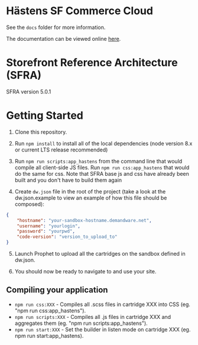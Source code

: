 # Hästens SF Commerce Cloud

See the `docs` folder for more information.

The documentation can be viewed online 
[here](https://netconsult-sweden-ab.gitlab.io/hastens/sf-commerce-cloud). 

# Storefront Reference Architecture (SFRA)

SFRA version 5.0.1

# Getting Started

1. Clone this repository.

2. Run `npm install` to install all of the local dependencies (node version 8.x or current LTS release recommended)

3. Run `npm run scripts:app_hastens` from the command line that would compile all client-side JS files. Run `npm run css:app_hastens` that would do the same for css.
Note that SFRA base js and css have already been built and you don't have to build them again

4. Create `dw.json` file in the root of the project (take a look at the dw.json.example to view an example of how this file should be composed):
```json
{
    "hostname": "your-sandbox-hostname.demandware.net",
    "username": "yourlogin",
    "password": "yourpwd",
    "code-version": "version_to_upload_to"
}
```

5. Launch Prophet to upload all the cartridges on the sandbox defined in dw.json.

6. You should now be ready to navigate to and use your site.

## Compiling your application

* `npm run css:XXX` - Compiles all .scss files in cartridge XXX into CSS (eg. "npm run css:app_hastens").
* `npm run scripts:XXX` - Compiles all .js files in cartridge XXX and aggregates them (eg. "npm run scripts:app_hastens").
* `npm run start:XXX` - Set the builder in listen mode on cartridge XXX (eg. npm run start:app_hastens).